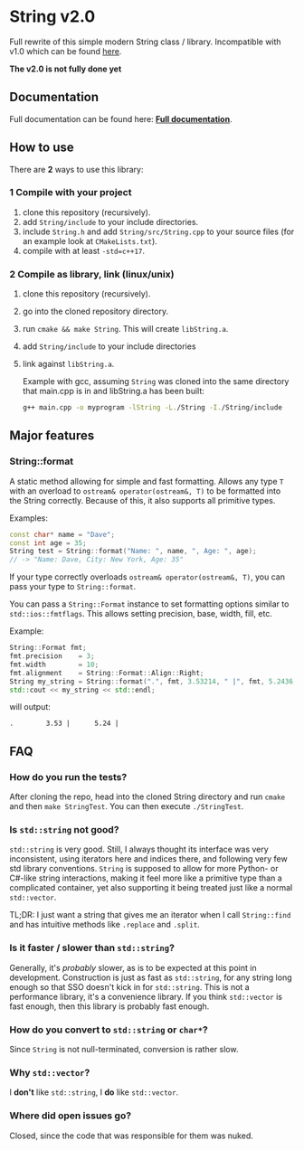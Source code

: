 # String v2.0

Full rewrite of this simple modern String class / library. Incompatible with v1.0 which can be found [here](https://github.com/lionkor/String/tree/legacy-1.0).

**The v2.0 is not fully done yet**

## Documentation

Full documentation can be found here: [**Full documentation**](https://lionkor.github.io/String-docs).

## How to use

There are **2** ways to use this library:

### 1 Compile with your project

1. clone this repository (recursively).
2. add `String/include` to your include directories.
3. include `String.h` and add `String/src/String.cpp` to your source files (for an example look at `CMakeLists.txt`).
4. compile with at least `-std=c++17`.

### 2 Compile as library, link (linux/unix)

1. clone this repository (recursively).
2. go into the cloned repository directory.
3. run `cmake && make String`. This will create `libString.a`.
4. add `String/include` to your include directories
5. link against `libString.a`. 
  
   Example with gcc, assuming `String` was cloned into the same directory that main.cpp is in and libString.a has been built: 
   ```bash
   g++ main.cpp -o myprogram -lString -L./String -I./String/include
   ```

## Major features

### String::format
A static method allowing for simple and fast formatting. Allows any type `T` with an overload to `ostream& operator(ostream&, T)` to be formatted into the String correctly.
Because of this, it also supports all primitive types.

Examples: 

```cpp
const char* name = "Dave";
const int age = 35;
String test = String::format("Name: ", name, ", Age: ", age);
// -> "Name: Dave, City: New York, Age: 35"
```

If your type correctly overloads `ostream& operator(ostream&, T)`, you can pass your type to `String::format`.

You can pass a `String::Format` instance to set formatting options similar to `std::ios::fmtflags`. This allows setting precision, base, width, fill, etc.

Example:
```cpp
String::Format fmt;
fmt.precision    = 3;
fmt.width        = 10;
fmt.alignment    = String::Format::Align::Right;
String my_string = String::format(".", fmt, 3.53214, " |", fmt, 5.2436, " |");
std::cout << my_string << std::endl;
```
will output:
```
.        3.53 |      5.24 |
```

## FAQ

### How do you run the tests?

After cloning the repo, head into the cloned String directory and run `cmake` and then `make StringTest`. You can then execute `./StringTest`.

### Is `std::string` not good?

`std::string` is very good. Still, I always thought its interface was very inconsistent, using iterators here and indices there, and following very few std library conventions.
`String` is supposed to allow for more Python- or C#-like string interactions, making it feel more like a primitive type than a complicated container, yet also supporting it being treated just like a normal `std::vector`.

TL;DR: I just want a string that gives me an iterator when I call `String::find` and has intuitive methods like `.replace` and `.split`.

### Is it faster / slower than `std::string`?

Generally, it's *probably* slower, as is to be expected at this point in development. Construction is just as fast as `std::string`, for any string long enough so that SSO doesn't kick in for `std::string`. This is not a performance library, it's a convenience library. If you think `std::vector` is fast enough, then this library is probably fast enough.

### How do you convert to `std::string` or `char*`?

Since `String` is not null-terminated, conversion is rather slow.

### Why `std::vector`?
I **don't** like `std::string`, I **do** like `std::vector`. 

### Where did open issues go?

Closed, since the code that was responsible for them was nuked. 
